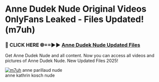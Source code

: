 # Anne Dudek Nude Original Videos 0nlyFans Leaked - Files Updated! (m7uh)

<h3>🔴 CLICK HERE 🌐==►► <a href="https://tinyurl.com/yrmya6cz" rel="nofollow">Anne Dudek Nude Updated Files</a></h3>

Get Anne Dudek Nude and all content. Now you can access all videos and pictures of Anne Dudek Nude. New Updated Files 2025!

[![m7uh](https://i.imgur.com/FMdXYCs.gif)](https://tinyurl.com/yrmya6cz)
anne parillaud nude<br>
anne kathrin kosch nude